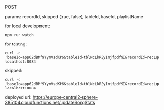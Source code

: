 POST

params: recordId, skipped (true, false), tableId, baseId, playlistName


for local development:
```console
npm run watch
````

for testing:
```console
curl -d 'baseId=app62dBMf9YymVsdKP6&tableId=tblNcLkREyImjfpdf9I&recordId=recLqdfLmLoIRrYbzeD&playlistName=test&skipped=true' localhost:8084
```

skipped:
```console
curl -d 'baseId=app62dBMf9YymVsdKP6&tableId=tblNcLkREyImjfpdf9I&recordId=recLqdfLmLoIRrYbzeD&playlistName=test&skipped=true' localhost:8084
``````

deployed url:
https://europe-central2-sphere-385104.cloudfunctions.net/updateSongStats
